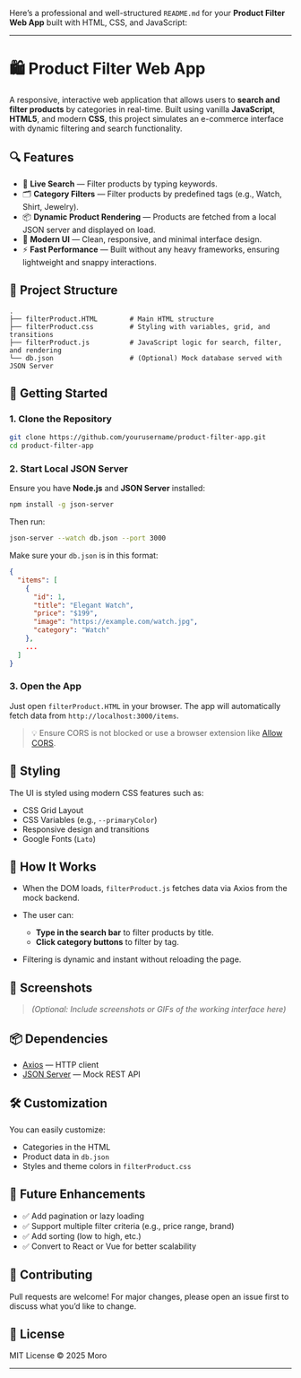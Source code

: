 Here’s a professional and well-structured `README.md` for your **Product Filter Web App** built with HTML, CSS, and JavaScript:

---

# 🛍️ Product Filter Web App

A responsive, interactive web application that allows users to **search and filter products** by categories in real-time. Built using vanilla **JavaScript**, **HTML5**, and modern **CSS**, this project simulates an e-commerce interface with dynamic filtering and search functionality.

## 🔍 Features

* 🔎 **Live Search** — Filter products by typing keywords.
* 🗂️ **Category Filters** — Filter products by predefined tags (e.g., Watch, Shirt, Jewelry).
* 📦 **Dynamic Product Rendering** — Products are fetched from a local JSON server and displayed on load.
* 💅 **Modern UI** — Clean, responsive, and minimal interface design.
* ⚡ **Fast Performance** — Built without any heavy frameworks, ensuring lightweight and snappy interactions.

## 📂 Project Structure

```
.
├── filterProduct.HTML        # Main HTML structure
├── filterProduct.css         # Styling with variables, grid, and transitions
├── filterProduct.js          # JavaScript logic for search, filter, and rendering
└── db.json                   # (Optional) Mock database served with JSON Server
```

## 🚀 Getting Started

### 1. Clone the Repository

```bash
git clone https://github.com/yourusername/product-filter-app.git
cd product-filter-app
```

### 2. Start Local JSON Server

Ensure you have **Node.js** and **JSON Server** installed:

```bash
npm install -g json-server
```

Then run:

```bash
json-server --watch db.json --port 3000
```

Make sure your `db.json` is in this format:

```json
{
  "items": [
    {
      "id": 1,
      "title": "Elegant Watch",
      "price": "$199",
      "image": "https://example.com/watch.jpg",
      "category": "Watch"
    },
    ...
  ]
}
```

### 3. Open the App

Just open `filterProduct.HTML` in your browser. The app will automatically fetch data from `http://localhost:3000/items`.

> 💡 Ensure CORS is not blocked or use a browser extension like [Allow CORS](https://chrome.google.com/webstore/detail/allow-cors-access-control/).

## 🎨 Styling

The UI is styled using modern CSS features such as:

* CSS Grid Layout
* CSS Variables (e.g., `--primaryColor`)
* Responsive design and transitions
* Google Fonts (`Lato`)

## 🧠 How It Works

* When the DOM loads, `filterProduct.js` fetches data via Axios from the mock backend.
* The user can:

  * **Type in the search bar** to filter products by title.
  * **Click category buttons** to filter by tag.
* Filtering is dynamic and instant without reloading the page.

## 📸 Screenshots

> *(Optional: Include screenshots or GIFs of the working interface here)*

## 📦 Dependencies

* [Axios](https://github.com/axios/axios) — HTTP client
* [JSON Server](https://github.com/typicode/json-server) — Mock REST API

## 🛠️ Customization

You can easily customize:

* Categories in the HTML
* Product data in `db.json`
* Styles and theme colors in `filterProduct.css`

## 🧪 Future Enhancements

* ✅ Add pagination or lazy loading
* ✅ Support multiple filter criteria (e.g., price range, brand)
* ✅ Add sorting (low to high, etc.)
* ✅ Convert to React or Vue for better scalability

## 🤝 Contributing

Pull requests are welcome! For major changes, please open an issue first to discuss what you’d like to change.

## 📄 License

MIT License © 2025 Moro

---

